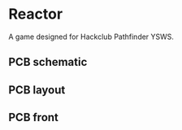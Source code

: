 # Reactor

A game designed for Hackclub Pathfinder YSWS.

## PCB schematic

## PCB layout

## PCB front


 
 